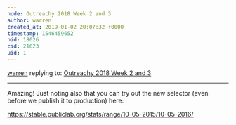 ```yaml
---
node: Outreachy 2018 Week 2 and 3
author: warren
created_at: 2019-01-02 20:07:32 +0000
timestamp: 1546459652
nid: 18026
cid: 21623
uid: 1
---
```




[warren](../profile/warren) replying to: [Outreachy 2018 Week 2 and 3](../notes/cess/12-30-2018/outreachy-2018-week-2-and-3)

----
 Amazing! Just noting also that you can try out the new selector (even before we publish it to production) here: 

https://stable.publiclab.org/stats/range/10-05-2015/10-05-2016/